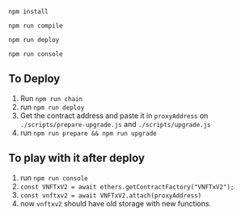 `npm install`

`npm run compile`

`npm run deploy`

`npm run console`

## To Deploy

1. Run `npm run chain`
1. run `npm run deploy`
1. Get the contract address and paste it in `proxyAddress` on `./scripts/prepare-upgrade.js` and `./scripts/upgrade.js`
1. run `npm run prepare && npm run upgrade`

## To play with it after deploy

1. run `npm run console`
1. `const VNFTxV2 = await ethers.getContractFactory("VNFTxV2");`
1. `const vnftxv2 = await VNFTxV2.attach(proxyAddress)`
1. now `vnftxv2` should have old storage with new functions.
